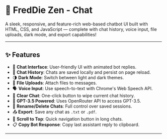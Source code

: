 # 🧠 FredDie Zen - Chat 

A sleek, responsive, and feature-rich web-based chatbot UI built with HTML, CSS, and JavaScript — complete with chat history, voice input, file uploads, dark mode, and export capabilities!


---

## ✨ Features

- 💬 **Chat Interface**: User-friendly UI with animated bot replies.
- 💾 **Chat History**: Chats are saved locally and persist on page reload.
- 🌗 **Dark Mode**: Switch between light and dark themes.
- 📁 **File Uploads**: Attach files to messages.
- 🗣️ **Voice Input**: Use speech-to-text with Chrome's Web Speech API.
- 🧹 **Clear Chat**: One-click button to wipe current chat history.
- 🧠 **GPT-3.5 Powered**: Uses OpenRouter API to access GPT-3.5.
- 📝 **Rename/Delete Chats**: Full control over saved sessions.
- 📤 **Export**: Save any chat as `.txt` or `.pdf`.
- 📌 **Scroll to Top**: Quick navigation button in long chats.
- 📋 **Copy Bot Response**: Copy last assistant reply to clipboard.

---




